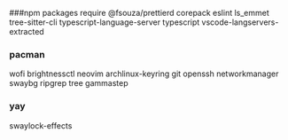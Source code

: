 ###npm packages require
@fsouza/prettierd corepack eslint ls_emmet tree-sitter-cli typescript-language-server typescript vscode-langservers-extracted

### pacman
wofi brightnessctl neovim archlinux-keyring git openssh networkmanager swaybg ripgrep tree gammastep
### yay 
swaylock-effects
